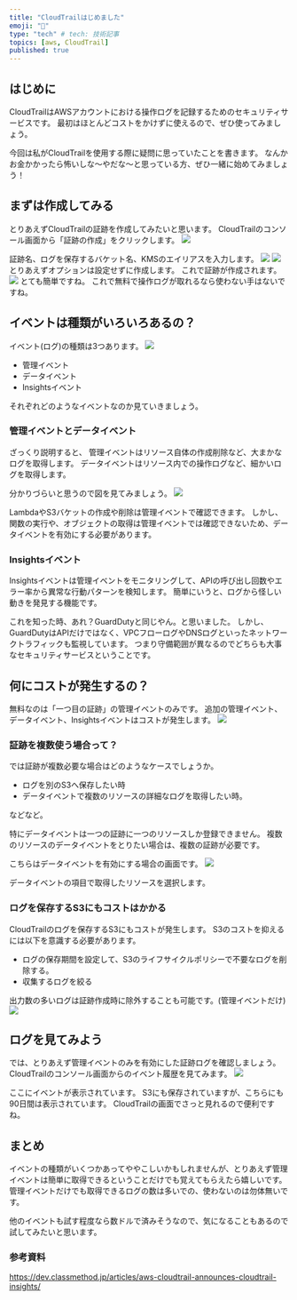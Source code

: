 ```yaml
---
title: "CloudTrailはじめました"
emoji: "🪮"
type: "tech" # tech: 技術記事
topics: [aws, CloudTrail]
published: true
---
```

## はじめに
CloudTrailはAWSアカウントにおける操作ログを記録するためのセキュリティサービスです。
最初はほとんどコストをかけずに使えるので、ぜひ使ってみましょう。

今回は私がCloudTrailを使用する際に疑問に思っていたことを書きます。
なんかお金かかったら怖いしな〜やだな〜と思っている方、ぜひ一緒に始めてみましょう！

## まずは作成してみる
とりあえずCloudTrailの証跡を作成してみたいと思います。
CloudTrailのコンソール画面から「証跡の作成」をクリックします。
![](/images/dd1.png)

証跡名、ログを保存するバケット名、KMSのエイリアスを入力します。
![](/images/dd2.png)
![](/images/dd4.png)
とりあえずオプションは設定せずに作成します。
これで証跡が作成されます。
![](/images/dd6.png)
とても簡単ですね。
これで無料で操作ログが取れるなら使わない手はないですね。

## イベントは種類がいろいろあるの？
イベント(ログ)の種類は3つあります。
![](/images/dd3.png)
- 管理イベント
- データイベント
- Insightsイベント

それぞれどのようなイベントなのか見ていきましょう。

### 管理イベントとデータイベント
ざっくり説明すると、
管理イベントはリソース自体の作成削除など、大まかなログを取得します。
データイベントはリソース内での操作ログなど、細かいログを取得します。

分かりづらいと思うので図を見てみましょう。
![](/images/dd5.png)

LambdaやS3バケットの作成や削除は管理イベントで確認できます。
しかし、関数の実行や、オブジェクトの取得は管理イベントでは確認できないため、データイベントを有効にする必要があります。

### Insightsイベント
Insightsイベントは管理イベントをモニタリングして、APIの呼び出し回数やエラー率から異常な行動パターンを検知します。
簡単にいうと、ログから怪しい動きを発見する機能です。

これを知った時、あれ？GuardDutyと同じやん。と思いました。
しかし、GuardDutyはAPIだけではなく、VPCフローログやDNSログといったネットワークトラフィックも監視しています。
つまり守備範囲が異なるのでどちらも大事なセキュリティサービスということです。

## 何にコストが発生するの？
無料なのは「一つ目の証跡」の管理イベントのみです。
追加の管理イベント、データイベント、Insightsイベントはコストが発生します。
![](/images/dd7.png)

### 証跡を複数使う場合って？
では証跡が複数必要な場合はどのようなケースでしょうか。

- ログを別のS3へ保存したい時
- データイベントで複数のリソースの詳細なログを取得したい時。

などなど。

特にデータイベントは一つの証跡に一つのリソースしか登録できません。
複数のリソースのデータイベントをとりたい場合は、複数の証跡が必要です。

こちらはデータイベントを有効にする場合の画面です。
![](/images/dd8.png)

データイベントの項目で取得したリソースを選択します。

### ログを保存するS3にもコストはかかる
CloudTrailのログを保存するS3にもコストが発生します。
S3のコストを抑えるには以下を意識する必要があります。
- ログの保存期間を設定して、S3のライフサイクルポリシーで不要なログを削除する。
- 収集するログを絞る

出力数の多いログは証跡作成時に除外することも可能です。(管理イベントだけ)
![](/images/dd9.png)

## ログを見てみよう
では、とりあえず管理イベントのみを有効にした証跡ログを確認しましょう。
CloudTrailのコンソール画面からのイベント履歴を見てみます。
![](/images/dd10.png)

ここにイベントが表示されています。
S3にも保存されていますが、こちらにも90日間は表示されています。
CloudTrailの画面でさっと見れるので便利ですね。

## まとめ
イベントの種類がいくつかあってややこしいかもしれませんが、とりあえず管理イベントは簡単に取得できるということだけでも覚えてもらえたら嬉しいです。
管理イベントだけでも取得できるログの数は多いでの、使わないのは勿体無いです。

他のイベントも試す程度なら数ドルで済みそうなので、気になることもあるので試してみたいと思います。

### 参考資料
https://dev.classmethod.jp/articles/aws-cloudtrail-announces-cloudtrail-insights/
